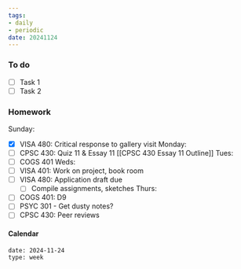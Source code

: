 ```yaml
---
tags:
- daily
- periodic
date: 20241124
---
```


### To do
- [ ] Task 1
- [ ] Task 2

### Homework
Sunday: 
- [x] VISA 480: Critical response to gallery visit
Monday: 
- [ ] CPSC 430: Quiz 11 & Essay 11 [[CPSC 430 Essay 11 Outline]]
Tues:
- [ ] COGS 401
Weds:
- [ ] VISA 401: Work on project, book room
- [ ] VISA 480: Application draft due
	- [ ] Compile assignments, sketches
Thurs:
- [ ] COGS 401: D9 
- [ ] PSYC 301 - Get dusty notes? 
- [ ] CPSC 430: Peer reviews

#### Calendar
```gEvent
date: 2024-11-24
type: week
```


